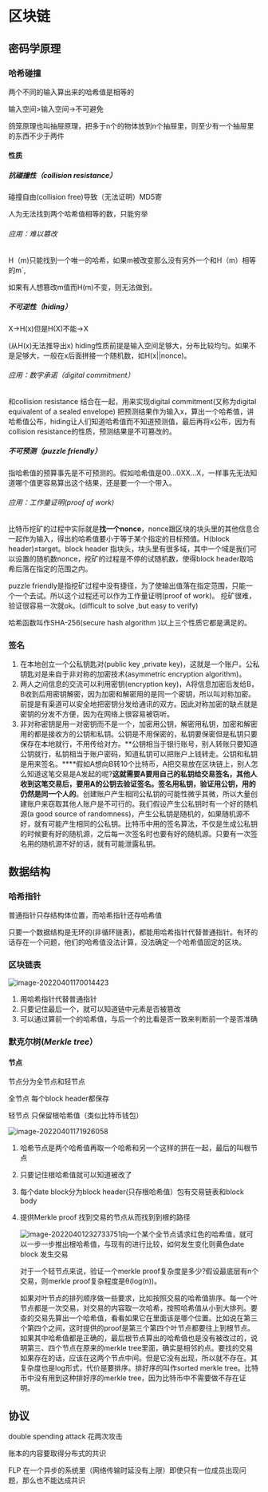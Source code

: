 # 区块链

## 密码学原理

### 哈希碰撞

两个不同的输入算出来的哈希值是相等的

输入空间>输入空间->不可避免

鸽笼原理也叫抽屉原理，把多于n个的物体放到n个抽屉里，则至少有一个抽屉里的东西不少于两件

#### 性质

##### 抗碰撞性（collision resistance）

碰撞自由(collision free)导致（无法证明）MD5寄

人为无法找到两个哈希值相等的数，只能穷举

###### 应用：难以篡改

H（m)只能找到一个唯一的哈希，如果m被改变那么没有另外一个和H（m）相等的m`,

如果有人想篡改m值而H(m)不变，则无法做到。

##### 不可逆性（hiding）

X->H(x)但是H(X)不能->X

(从H(x)无法推导出x) hiding性质前提是输入空间足够大，分布比较均匀。如果不是足够大，一般在x后面拼接一个随机数，如H(x||nonce)。

###### 应用：数字承诺（digital commitment）

和collision resistance 结合在一起，用来实现digital commitment(又称为digital equivalent of a sealed envelope)
把预测结果作为输入x，算出一个哈希值，讲哈希值公布，hiding让人们知道哈希值而不知道预测值，最后再将x公布，因为有collision resistance的性质，预测结果是不可篡改的。

##### 不可预测（puzzle friendly）

指哈希值的预算事先是不可预测的。假如哈希值是00...0XX...X，一样事先无法知道哪个值更容易算出这个结果，还是要一个一个带入。

###### 应用：工作量证明(proof of work)

比特币挖矿的过程中实际就是**找一个nonce**，nonce跟区块的块头里的其他信息合一起作为输入，得出的哈希值要小于等于某个指定的目标预值。H(block header)≤target。block header 指块头，块头里有很多域，其中一个域是我们可以设置的随机数nonce，挖矿的过程是不停的试随机数，使得block header取哈希后落在指定的范围之内。

puzzle friendly是指挖矿过程中没有捷径，为了使输出值落在指定范围，只能一个一个去试。所以这个过程还可以作为工作量证明(proof of work)。
挖矿很难，验证很容易一次就ok。(difficult to solve ,but easy to verify)



哈希函数叫作SHA-256(secure hash algorithm )以上三个性质它都是满足的。




### 签名

1. 在本地创立一个公私钥匙对(public key ,private key)，这就是一个账户。公私钥匙对是来自于非对称的加密技术(asymmetric encryption algorithm)。
2. 两人之间信息的交流可以利用密钥(encryption key)，A将信息加密后发给B，B收到后用密钥解密，因为加密和解密用的是同一个密钥，所以叫对称加密。前提是有渠道可以安全地把密钥分发给通讯的双方。因此对称加密的缺点就是密钥的分发不方便，因为在网络上很容易被窃听。
3. 非对称密钥是用一对密钥而不是一个，加密用公钥，解密用私钥，加密和解密用的都是接收方的公钥和私钥。公钥是不用保密的，私钥要保密但是私钥只要保存在本地就行，不用传给对方。**公钥相当于银行账号，别人转账只要知道公钥就行，私钥相当于账户密码，知道私钥可以把账户上钱转走。公钥和私钥是用来签名。****假如A想向B转10个比特币，A把交易放在区块链上，别人怎么知道这笔交易是A发起的呢?**这就需要A要用自己的私钥给交易签名，其他人收到这笔交易后，要用A的公钥去验证签名。签名用私钥，验证用公钥，用的仍然是同一个人的**。创建账户产生相同公私钥的可能性微乎其微，所以大量创建账户来窃取其他人账户是不可行的。我们假设产生公私钥时有一个好的随机源(a good source of randomness)，产生公私钥是随机的，如果随机源不好，就有可能产生相同的公私钥。比特币中用的签名算法，不仅是生成公私钥的时候要有好的随机源，之后每一次签名时也要有好的随机源。只要有一次签名用的随机源不好的话，就有可能泄露私钥。

## 数据结构

### 哈希指针

普通指针只存结构体位置，而哈希指针还存哈希值

只要一个数据结构是无环的(非循环链表)，都能用哈希指针代替普通指针。有环的话存在一个问题，他们的哈希值没法计算，没法确定一个哈希值固定的区块。



### 区块链表

![image-20220401170014423](C:\Users\你的姓名\Nutstore\1\我的坚果云\笔记\GO\image-20220401170014423.png)

1. 用哈希指针代替普通指针
2. 只要记住最后一个，就可以知道链中元素是否被篡改
3. 可以通过算前一个的哈希值，与后一个的比看是否一致来判断前一个是否准确

### 默克尔树(*Merkle tree*）

#### 节点

节点分为全节点和轻节点

全节点 每个block header都保存

轻节点 只保留根哈希值（类似比特币钱包）

![image-20220401171926058](C:\Users\你的姓名\Nutstore\1\我的坚果云\笔记\GO\image-20220401171926058.png)

1. 哈希节点是两个哈希值再取一个哈希和另一个这样的拼在一起，最后的叫根节点

2. 只要记住根哈希值就可以知道被改了

3. 每个date block分为block header(只存根哈希值）包有交易链表和block body

4. 提供Merkle proof 找到交易的节点从而找到到根的路径

   ![image-20220401232733751](C:\Users\你的姓名\AppData\Roaming\Typora\typora-user-images\image-20220401232733751.png)向一个某个全节点请求红色的哈希值，就可以一步一步推出根哈希值，与现有的进行比较，如何发生变化则黄色date block 发生交易
   
   对于一个轻节点来说，验证一个merkle proof复杂度是多少?假设最底层有n个交易，则merkle proof复杂程度是θ(log(n))。
   
   如果对叶节点的排列顺序做一些要求，比如按照交易的哈希值排序。每一个叶节点都是一次交易，对交易的内容取一次哈希，按照哈希值从小到大排列。要查的交易先算出一个哈希值，看看如果它在里面该是哪个位置。比如说在第三个第四个之间，这时提供的proof是第三个第四个叶节点都要往上到根节点。如果其中哈希值都是正确的，最后根节点算出的哈希值也是没有被改过的，说明第三、四个节点在原来的merkle tree里面，确实是相邻的点。要找的交易如果存在的话，应该在这两个节点中间。但是它没有出现，所以就不存在。其复杂度也是log形式，代价是要排序。排好序的叫作sorted merkle tree。比特币中没有用到这种排好序的merkle tree，因为比特币中不需要做不存在证明。





## 协议

double spending attack 花两次攻击

账本的内容要取得分布式的共识

FLP 在一个异步的系统里（网络传输时延没有上限）即使只有一位成员出现问题，那么也不能达成共识
